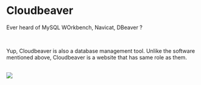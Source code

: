 # Cloudbeaver

Ever heard of MySQL WOrkbench, Navicat, DBeaver ?

<br />

Yup, Cloudbeaver is also a database management tool. Unlike the software mentioned above, Cloudbeaver is a website that has same role as them.

<br />

<img src="https://github.com/dbeaver/cloudbeaver/wiki/images/demo_screenshot_1.png" />
